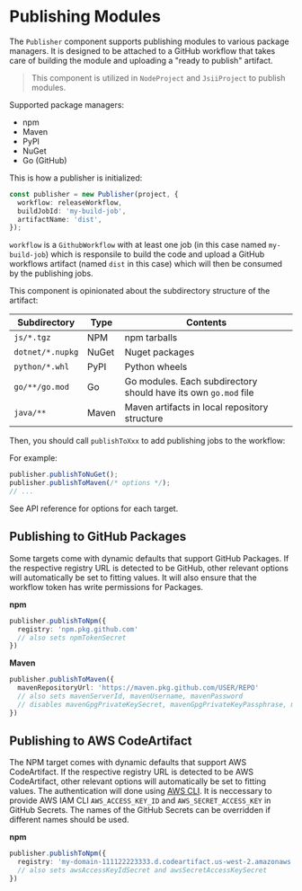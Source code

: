 # Publishing Modules

The `Publisher` component supports publishing modules to various package
managers. It is designed to be attached to a GitHub workflow that takes care of
building the module and uploading a "ready to publish" artifact.

> This component is utilized in `NodeProject` and `JsiiProject` to publish modules.

Supported package managers:

- npm
- Maven
- PyPI
- NuGet
- Go (GitHub)

This is how a publisher is initialized:

```ts
const publisher = new Publisher(project, {
  workflow: releaseWorkflow,
  buildJobId: 'my-build-job',
  artifactName: 'dist',
});
```

`workflow` is a `GithubWorkflow` with at least one job (in this case named `my-build-job`) which is responsile to build the code and upload a GitHub workflows artifact (named `dist` in this case) which will then be consumed by the publishing jobs.

This component is opinionated about the subdirectory structure of the artifact:

|Subdirectory|Type|Contents|
|-|-|-|
|`js/*.tgz`|NPM|npm tarballs
|`dotnet/*.nupkg`|NuGet|Nuget packages
|`python/*.whl`|PyPI|Python wheels
|`go/**/go.mod`|Go|Go modules. Each subdirectory should have its own `go.mod` file
|`java/**`|Maven|Maven artifacts in local repository structure

Then, you should call `publishToXxx` to add publishing jobs to the workflow:

For example:

```ts
publisher.publishToNuGet();
publisher.publishToMaven(/* options */);
// ...
```

See API reference for options for each target.

## Publishing to GitHub Packages

Some targets come with dynamic defaults that support GitHub Packages.
If the respective registry URL is detected to be GitHub, other relevant options will automatically be set to fitting values.
It will also ensure that the workflow token has write permissions for Packages.

**npm**
```ts
publisher.publishToNpm({ 
  registry: 'npm.pkg.github.com'
  // also sets npmTokenSecret
})
```

**Maven**
```ts
publisher.publishToMaven({
  mavenRepositoryUrl: 'https://maven.pkg.github.com/USER/REPO'
  // also sets mavenServerId, mavenUsername, mavenPassword
  // disables mavenGpgPrivateKeySecret, mavenGpgPrivateKeyPassphrase, mavenStagingProfileId
})
```

## Publishing to AWS CodeArtifact

The NPM target comes with dynamic defaults that support AWS CodeArtifact.
If the respective registry URL is detected to be AWS CodeArtifact, other relevant options will automatically be set to fitting values.
The authentication will done using [AWS CLI](https://docs.aws.amazon.com/codeartifact/latest/ug/tokens-authentication.html). It is neccessary to provide AWS IAM CLI `AWS_ACCESS_KEY_ID` and `AWS_SECRET_ACCESS_KEY` in GitHub Secrets. The names of the GitHub Secrets can be overridden if different names should be used.

**npm**
```ts
publisher.publishToNpm({ 
  registry: 'my-domain-111122223333.d.codeartifact.us-west-2.amazonaws.com/npm/my_repo/'
  // also sets awsAccessKeyIdSecret and awsSecretAccessKeySecret
})
```